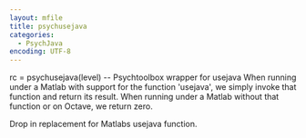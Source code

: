 ```yaml
---
layout: mfile
title: psychusejava
categories:
  - PsychJava
encoding: UTF-8
---
```


rc = psychusejava(level) -- Psychtoolbox wrapper for usejava
When running under a Matlab with support for the function 'usejava', we
simply invoke that function and return its result.
When running under a Matlab without that function or on Octave, we return
zero.

Drop in replacement for Matlabs usejava function.